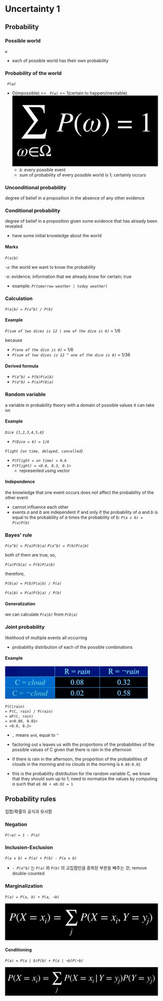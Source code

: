 # Uncertainty 1

## Probability

### Possible world

*`ω`*

- each of possible world has their own probability

### Probability of the world

*` P(ω)`*

- 0(impossible) <= *` P(ω)`* <= 1(certain to happen/inevitable)
![img](sigma.png)
  -  `Ω`: every possible event
  - sum of probability of every possible world is 1; certainly occurs

### Unconditional probability

degree of belief in a proposition in the absence of any other evidence

### Conditional probability

degree of belief in a proposition given some evidence that has already been revealed

- have some initial knowledge about the world

#### Marks

*`P(a|b)`*

-*`a`*: the world we want to know the probability

-*`b`*: evidence; information that we already know for certain; true
- example: *`P(tomorrow weather | today weather)`*

### Calculation

*`P(a|b) = P(a^b) / P(b)`*

#### Example

*`P(sum of two dices is 12 | one of the dice is 6)`* = 1/6

because
- *`P(one of the dice is 6)`* = 1/6
- *`P(sum of two dices is 12 ^ one of the dice is 6)`* = 1/36

#### Derived formula

- *`P(a^b) = P(b)P(a|b)`*
- *`P(a^b) = P(a)P(b|a)`*

### Random variable

a variable in probability theory with a domain of possible values it can take on

#### Example

*`Dice {1,2,3,4,5,6}`*
- *`P(Dice = 6) = 1/6`*

*`Flight {on time, delayed, cancelled}`*
- *`P(Flight = on time) = 0.6`*
- *`P(Flight) = <0.6, 0.3, 0.1>`*
  - represented using vector

#### Independence

the knowledge that one event occurs does not affect the probability of the other event

- cannot influence each other
- events *a* and *b* are independent if and only if the probability of *a* and *b* is equal to the probability of *a* times the probability of *b*: *`P(a ∧ b) = P(a)P(b)`*

### Bayes' rule

*`P(a^b) = P(a)P(b|a)`*
*`P(a^b) = P(b)P(a|b)`*

both of them are true; so,

*`P(a)P(b|a) = P(b)P(a|b)`*

therefore,

*`P(b|a) = P(b)P(a|b) / P(a)`*

*`P(a|b) = P(a)P(b|a) / P(b)`*

#### Generalization

we can calculate *`P(a|b)`* from *`P(b|a)`*

### Joint probability

likelihood of multiple events all occurring

- probability distribution of each of the possible combinations

#### Example

![table](table.png)

```
P(C|rain) 
= P(C, rain) / P(rain) 
= αP(C, rain) 
= α<0.08, 0.02> 
= <0.8, 0.2>
```

- `,` means `and`, equal to `^`

- factoring out `α` leaves us with the proportions of the probabilities of the possible values of C given that there is rain in the afternoon
- if there is rain in the afternoon, the proportion of the probabilities of clouds in the morning and no clouds in the morning is `0.08:0.02`
- this is the probability distribution for the random variable C, we know that they should sum up to 1; need to normalize the values by computing α such that `α0.08 + α0.02 = 1`

## Probability rules

집합/확률의 공식과 유사함

### Negation

*`P(¬a) = 1 - P(a)`*

### Inclusion-Exclusion

*`P(a ∨ b) = P(a) + P(b) - P(a ∧ b)`*

- *`- P(a^b)`* 는 *`P(a)`* 와 *`P(b)`* 의 교집합만큼 중복된 부분을 빼주는 것; remove double-counted

### Marginalization

*`P(a) = P(a, b) + P(a, ¬b)`*

![img](marginalization1.png)

#### Conditioning

*`P(a) = P(a | b)P(b) + P(a | ¬b)P(¬b)`*

![img](marginalization2.png)